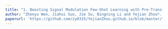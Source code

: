 ```yaml
---
title: "1. Boosting Signal Modulation Few-Shot Learning with Pre-Transformation"
author: "Zhenyu Wen, Jiahui Suo, Jie Su, Bingning Li and Yejian Zhou*. “Edge-SAR Assisted Multi-Modal Fusion for Enhanced Cloud Removal”,IEEE Geoscience and Remote Sensing Letters, vol. 20,pp.1-5, 2023."
paperurl: 'https://github.com/zy0315/YejianZhou.github.io/blob/master/files/Boosting_Signal_Modulation_Few-Shot_Learning_with_Pre-Transformation.pdf'
---
```

